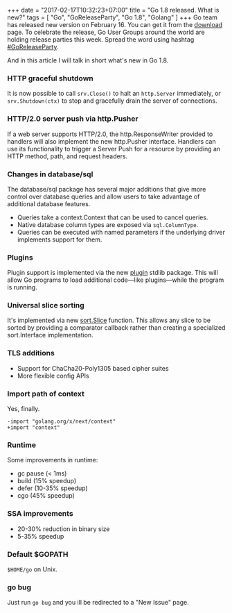 +++
date = "2017-02-17T10:32:23+07:00"
title = "Go 1.8 released. What is new?"
tags = [ "Go", "GoReleaseParty", "Go 1.8", "Golang" ]
+++
Go team has released new version on February 16. You can get it from the [download](https://golang.org/dl/) page. To celebrate the release, Go User Groups around the world are holding release parties this week. Spread the word using hashtag [#GoReleaseParty](https://twitter.com/hashtag/goreleaseparty).

And in this article I will talk in short what's new in Go 1.8.

### HTTP graceful shutdown

 It is now possible to call `srv.Close()` to halt an `http.Server` immediately, or `srv.Shutdown(ctx)` to stop and gracefully drain the server of connections.

### HTTP/2.0 server push via http.Pusher

If a web server supports HTTP/2.0, the http.ResponseWriter provided to handlers will also implement the new http.Pusher interface. Handlers can use its functionality to trigger a Server Push for a resource by providing an HTTP method, path, and request headers.

### Changes in database/sql

The database/sql package has several major additions that give more control over database queries and allow users to take advantage of additional database features.

 - Queries take a context.Context that can be used to cancel queries.
 - Native database column types are exposed via `sql.ColumnType`.
 - Queries can be executed with named parameters if the underlying driver implements support for them.

### Plugins

Plugin support is implemented via the new [plugin](https://tip.golang.org/pkg/plugin/) stdlib package. This will allow Go programs to load additional code—like plugins—while the program is running.

### Universal slice sorting

It's implemented via new [sort.Slice](https://tip.golang.org/pkg/sort/#Slice) function. This allows any slice to be sorted by providing a comparator callback rather than creating a specialized sort.Interface implementation.

### TLS additions

 - Support for ChaCha20-Poly1305 based cipher suites
 - More flexible config APIs

### Import path of context

Yes, finally.
```
-import "golang.org/x/next/context"
+import "context"
```

### Runtime

Some improvements in runtime:

 - gc pause (< 1ms)
 - build (15% speedup)
 - defer (10-35% speedup)
 - cgo (45% speedup)

### SSA improvements

  - 20-30% reduction in binary size
  - 5-35% speedup

### Default $GOPATH

`$HOME/go` on Unix.

### go bug

Just run `go bug` and you ill be redirected to a "New Issue" page.
